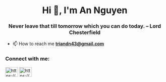 <h1 align="center">Hi 👋, I'm An Nguyen</h1>
<h3 align="center">Never leave that till tomorrow which you can do today. – Lord Chesterfield</h3>

- 📫 How to reach me **triandn43@gmail.com**

<h3 align="left">Connect with me:</h3>
<p align="left">
<a href="https://linkedin.com/in/https://www.linkedin.com/in/tri-an-nguyen-258a78229/" target="blank"><img align="center" src="https://raw.githubusercontent.com/rahuldkjain/github-profile-readme-generator/master/src/images/icons/Social/linked-in-alt.svg" alt="https://www.linkedin.com/in/tri-an-nguyen-258a78229/" height="30" width="40" /></a>
<a href="https://fb.com/https://www.facebook.com/kudo.nguyen.399/" target="blank"><img align="center" src="https://raw.githubusercontent.com/rahuldkjain/github-profile-readme-generator/master/src/images/icons/Social/facebook.svg" alt="https://www.facebook.com/kudo.nguyen.399/" height="30" width="40" /></a>
</p>

